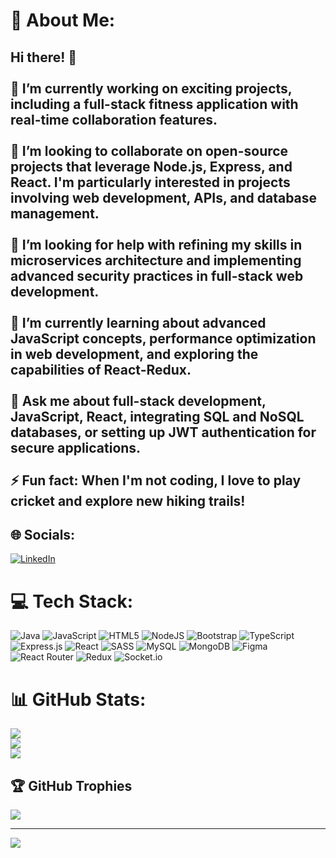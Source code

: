 # 💫 About Me:
## Hi there! 👋<br><br>🔭 I’m currently working on exciting projects, including a full-stack fitness application with real-time collaboration features.<br><br>👯 I’m looking to collaborate on open-source projects that leverage Node.js, Express, and React. I'm particularly interested in projects involving web development, APIs, and database management.<br><br>🤝 I’m looking for help with refining my skills in microservices architecture and implementing advanced security practices in full-stack web development.<br><br>🌱 I’m currently learning about advanced JavaScript concepts, performance optimization in web development, and exploring the capabilities of React-Redux.<br><br>💬 Ask me about full-stack development, JavaScript, React, integrating SQL and NoSQL databases, or setting up JWT authentication for secure applications.<br><br>⚡ Fun fact: When I'm not coding, I love to play cricket and explore new hiking trails!<br>


## 🌐 Socials:
[![LinkedIn](https://img.shields.io/badge/LinkedIn-%230077B5.svg?logo=linkedin&logoColor=white)](https://linkedin.com/in/https://www.linkedin.com/in/ashwin-bt/) 

# 💻 Tech Stack:
![Java](https://img.shields.io/badge/java-%23ED8B00.svg?style=for-the-badge&logo=openjdk&logoColor=white) ![JavaScript](https://img.shields.io/badge/javascript-%23323330.svg?style=for-the-badge&logo=javascript&logoColor=%23F7DF1E) ![HTML5](https://img.shields.io/badge/html5-%23E34F26.svg?style=for-the-badge&logo=html5&logoColor=white) ![NodeJS](https://img.shields.io/badge/node.js-6DA55F?style=for-the-badge&logo=node.js&logoColor=white) ![Bootstrap](https://img.shields.io/badge/bootstrap-%238511FA.svg?style=for-the-badge&logo=bootstrap&logoColor=white) ![TypeScript](https://img.shields.io/badge/typescript-%23007ACC.svg?style=for-the-badge&logo=typescript&logoColor=white) ![Express.js](https://img.shields.io/badge/express.js-%23404d59.svg?style=for-the-badge&logo=express&logoColor=%2361DAFB) ![React](https://img.shields.io/badge/react-%2320232a.svg?style=for-the-badge&logo=react&logoColor=%2361DAFB) ![SASS](https://img.shields.io/badge/SASS-hotpink.svg?style=for-the-badge&logo=SASS&logoColor=white) ![MySQL](https://img.shields.io/badge/mysql-4479A1.svg?style=for-the-badge&logo=mysql&logoColor=white) ![MongoDB](https://img.shields.io/badge/MongoDB-%234ea94b.svg?style=for-the-badge&logo=mongodb&logoColor=white) ![Figma](https://img.shields.io/badge/figma-%23F24E1E.svg?style=for-the-badge&logo=figma&logoColor=white) ![React Router](https://img.shields.io/badge/React_Router-CA4245?style=for-the-badge&logo=react-router&logoColor=white) ![Redux](https://img.shields.io/badge/redux-%23593d88.svg?style=for-the-badge&logo=redux&logoColor=white) ![Socket.io](https://img.shields.io/badge/Socket.io-black?style=for-the-badge&logo=socket.io&badgeColor=010101)
# 📊 GitHub Stats:
![](https://github-readme-stats.vercel.app/api?username=asbhagat2020&theme=tokyonight&hide_border=false&include_all_commits=true&count_private=true)<br/>
![](https://github-readme-streak-stats.herokuapp.com/?user=asbhagat2020&theme=tokyonight&hide_border=false)<br/>
![](https://github-readme-stats.vercel.app/api/top-langs/?username=asbhagat2020&theme=tokyonight&hide_border=false&include_all_commits=true&count_private=true&layout=compact)

## 🏆 GitHub Trophies
![](https://github-profile-trophy.vercel.app/?username=asbhagat2020&theme=radical&no-frame=false&no-bg=true&margin-w=4)

---
 [![](https://visitcount.itsvg.in/api?id=asbhagat2020&icon=0&color=0)](https://visitcount.itsvg.in)

<!-- Proudly created with GPRM ( https://gprm.itsvg.in ) -->
